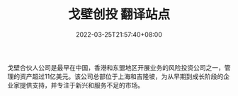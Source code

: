 ﻿---
weight: 
title: "戈壁创投 翻译站点"
description: "戈壁投资成立于2002年，是中国领先的风险投资机构，主要专注于数字媒体、IT、TMT等领域的早期投资，其总部位及创业孵化中心位于上海，同时在大陆其它城市、中国香港地区和新加坡等..."
date: 2022-03-25T21:57:40+08:00
lastmod: 2022-03-25T16:45:40+08:00
draft: false
authors: ["Metabd"]
featuredImage: "gebichuangtou.jpg"
link: ""
tags: ["投资机构","戈壁创投 翻译站点"]
categories: ["navigation"]
navigation: ["投资机构"]
lightgallery: true
toc: true
pinned: false
recommend: false
recommend1: false
---
戈壁合伙人公司是最早在中国，香港和东盟地区开展业务的风险投资公司之一，管理的资产超过11亿美元。该公司总部位于上海和吉隆坡，为从早期到成长阶段的企业家提供支持，并专注于新兴和服务不足的市场。
